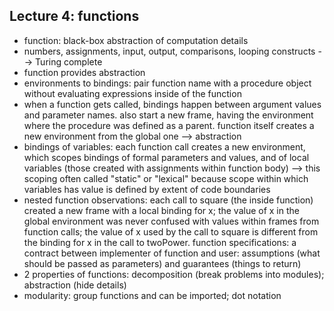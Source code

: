 
## Lecture 4: functions
* function: black-box abstraction of computation details
* numbers, assignments, input, output, comparisons, looping constructs --> Turing complete
* function provides abstraction
* environments to bindings: pair function name with a procedure object without evaluating expressions inside of the function
* when a function gets called, bindings happen between argument values and parameter names. also start a new frame, having the environment where the procedure was defined as a parent. function itself creates a new environment from the global one --> abstraction
* bindings of variables: each function call creates a new environment, which scopes bindings of formal parameters and values, and of local variables (those created with assignments within function body)  --> this scoping often called "static" or "lexical" because scope within which variables has value is defined by extent of code boundaries
* nested function observations: each call to square (the inside function) created a new frame with a local binding for x; the value of x in the global environment was never confused with values within frames from function calls; the value of x used by the call to square is different from the binding for x in the call to twoPower. 
function specifications: a contract between implementer of function and user: assumptions (what should be passed as parameters) and guarantees (things to return)
* 2 properties of functions: decomposition (break problems into modules); abstraction (hide details)
* modularity: group functions and can be imported; dot notation
